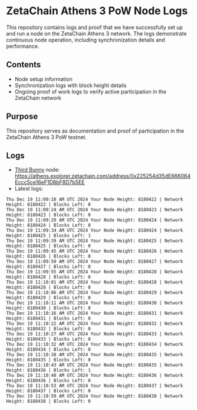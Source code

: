 # ZetaChain Athens 3 PoW Node Logs
This repository contains logs and proof that we have successfully set up and run a node on the ZetaChain Athens 3 network. The logs demonstrate continuous node operation, including synchronization details and performance.

## Contents
- Node setup information
- Synchronization logs with block height details
- Ongoing proof of work logs to verify active participation in the ZetaChain network

## Purpose
This repository serves as documentation and proof of participation in the ZetaChain Athens 3 PoW testnet.

## Logs

- [Third Bunny](https://thirdbunny.xyz/) node: https://athens.explorer.zetachain.com/address/0x225254d35dE666064Eccc5ce16eF1D8bF8D7b5EE
- Latest logs:
```
Thu Dec 19 11:09:18 AM UTC 2024 Your Node Height: 8180422 | Network Height: 8180422 | Blocks Left: 0
Thu Dec 19 11:09:24 AM UTC 2024 Your Node Height: 8180423 | Network Height: 8180423 | Blocks Left: 0
Thu Dec 19 11:09:29 AM UTC 2024 Your Node Height: 8180424 | Network Height: 8180424 | Blocks Left: 0
Thu Dec 19 11:09:34 AM UTC 2024 Your Node Height: 8180424 | Network Height: 8180425 | Blocks Left: 1
Thu Dec 19 11:09:39 AM UTC 2024 Your Node Height: 8180425 | Network Height: 8180425 | Blocks Left: 0
Thu Dec 19 11:09:45 AM UTC 2024 Your Node Height: 8180426 | Network Height: 8180426 | Blocks Left: 0
Thu Dec 19 11:09:50 AM UTC 2024 Your Node Height: 8180427 | Network Height: 8180427 | Blocks Left: 0
Thu Dec 19 11:09:55 AM UTC 2024 Your Node Height: 8180428 | Network Height: 8180428 | Blocks Left: 0
Thu Dec 19 11:10:01 AM UTC 2024 Your Node Height: 8180428 | Network Height: 8180428 | Blocks Left: 0
Thu Dec 19 11:10:06 AM UTC 2024 Your Node Height: 8180429 | Network Height: 8180429 | Blocks Left: 0
Thu Dec 19 11:10:11 AM UTC 2024 Your Node Height: 8180430 | Network Height: 8180430 | Blocks Left: 0
Thu Dec 19 11:10:16 AM UTC 2024 Your Node Height: 8180431 | Network Height: 8180431 | Blocks Left: 0
Thu Dec 19 11:10:22 AM UTC 2024 Your Node Height: 8180432 | Network Height: 8180432 | Blocks Left: 0
Thu Dec 19 11:10:27 AM UTC 2024 Your Node Height: 8180433 | Network Height: 8180433 | Blocks Left: 0
Thu Dec 19 11:10:32 AM UTC 2024 Your Node Height: 8180434 | Network Height: 8180434 | Blocks Left: 0
Thu Dec 19 11:10:38 AM UTC 2024 Your Node Height: 8180435 | Network Height: 8180435 | Blocks Left: 0
Thu Dec 19 11:10:43 AM UTC 2024 Your Node Height: 8180435 | Network Height: 8180436 | Blocks Left: 1
Thu Dec 19 11:10:48 AM UTC 2024 Your Node Height: 8180436 | Network Height: 8180436 | Blocks Left: 0
Thu Dec 19 11:10:53 AM UTC 2024 Your Node Height: 8180437 | Network Height: 8180437 | Blocks Left: 0
Thu Dec 19 11:10:59 AM UTC 2024 Your Node Height: 8180438 | Network Height: 8180438 | Blocks Left: 0
```
